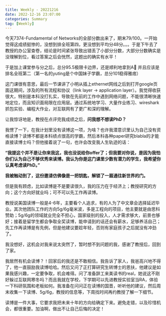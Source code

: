 ```yaml
---
title: Weekly - 20221216
date: 2022-12-16 23:07:00
categories: Summary
tag: [Weekly]
---
```


今天7374-Fundamental of Networks的全部分数出来了，期末79/100。一开始觉得这成绩挺惨的，没想到排全班第四，更没想到平均分48分。。。于是下午去了教授的办公室查卷，结论是时间紧张导致出错丢了小部分分数，大部分分数确实是没理解到位，看过答案之后会恍然，这题出的确实有水平！

于是加上课堂参与分之后，总分95.5极限卡边界，还是顺利地拿到A🥳 并且应该是排名全班第二（第一名的yuting是个中国妹子学霸，总分101稳得雅痞）

这门课很有意思，最后一节课讲了小明从插上ethernet网线之后到打开google页面这期间，涉及的所有流程和协议（link layer -> application layer）。我觉得收获很大，特别是本科没打扎实，导致在先前的工作中遇到网络问题，不能很清晰快速地定位，而且知识面局限在应用层。通过系统地学习、大量作业练习、wireshark抓包实验、编程大作业，对互联网有了更广和深的理解。

让我惊讶地是，教授在点评完我成绩之后，**问我想不想读PhD？**

<!-- more -->

我愣了一下，在我计划里没有读博这一项，为啥？也许我潜意识里认为自己没有资格读博？读博不都是本科绩点很高的学霸，然后本科各种paper研究blabla的才能直接读博士吗？但他接着说了一句，也许会改变我人生轨迹的话：

**“我提这个并不是让你来我这，我也没说给你offer了；但我要对你说，是因为我怕你们认为自己不够优秀来读博。我认为你是这门课里少数有潜力的学生，我希望你认真考虑读PhD。”**

**我被触动到了，这份邀请仿佛像是一把钥匙，解锁了一扇通往新世界的门。**

但是我有顾虑，比如读博是不是要读很久，我的压力在于经济上；教授研究的方向；这个方向好就业吗；可不可以先工作再读博。

教授说美国读博一般是4-6年，主要看个人追求，有的人为了中文章会选择延迟毕业。其次他团队工作的方向5g/6g毫米波，多是工程向的项目，他主要就是由思科赞助；5g/6g的领域就业完全不担心，国家级别的投入，人才需求够大，前景也够好；接着是留学生都会争取全奖读博，能申请到的话还会有薪水，足够养活自己；先工作再读博是有先例，但是他建议要趁年轻，否则有家庭孩子之后就没有冲劲了。

我没想好，这机会对我来说太突然了，暂时想不到问题的我，感谢了教授后，回到了家。

我居然有机会读博？！回家后的我还是不敢相信。我告诉了家人，我爸高兴地不得了，他一直鼓励我读博哈哈。然后又问了正打算研究生转博士的恩扶，他建议是如果我感兴趣，一定要争取，机会难得。问了准备辞工来美读书的real，她说这不刚好躲过互联网寒冬吗？而且我就在学校，下学期可以先进教授实验室当RA，体验一下科研氛围和老板如何。我准备在问问正在读博的国晋，听听他的建议，然后周末收集一下读博、5g/6g，教授的信息等，下周找时间再约教授了解一下细节。

读博是一件大事，它要求我把未来十年的方向给确定下来。避免走错，以及珍惜机会，都很重要。加油啊，做出不让自己后悔的决定！